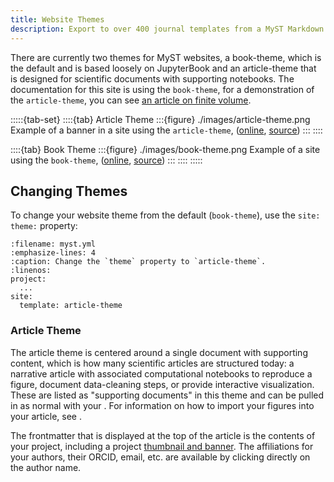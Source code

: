```yaml
---
title: Website Themes
description: Export to over 400 journal templates from a MyST Markdown file, which uses LaTeX and can create print-ready, multi-column, professional PDF documents.
---
```


There are currently two themes for MyST websites, a book-theme, which is the default and is based loosely on JupyterBook and an article-theme that is designed for scientific documents with supporting notebooks. The documentation for this site is using the `book-theme`, for a demonstration of the `article-theme`, you can see [an article on finite volume](https://simpeg.xyz/tle-finitevolume).

:::::{tab-set}
::::{tab} Article Theme
:::{figure} ./images/article-theme.png
Example of a banner in a site using the `article-theme`, ([online](https://simpeg.xyz/tle-finitevolume/), [source](https://github.com/simpeg/tle-finitevolume))
:::
::::

::::{tab} Book Theme
:::{figure} ./images/book-theme.png
Example of a site using the `book-theme`, ([online](https://mystmd.org), [source](https://github.com/executablebooks/mystmd/tree/main/docs))
:::
::::
:::::

## Changing Themes

To change your website theme from the default (`book-theme`), use the `site: theme:` property:

```{code} yaml
:filename: myst.yml
:emphasize-lines: 4
:caption: Change the `theme` property to `article-theme`.
:linenos:
project:
  ...
site:
  template: article-theme
```

### Article Theme

The article theme is centered around a single document with supporting content, which is how many scientific articles are structured today: a narrative article with associated computational notebooks to reproduce a figure, document data-cleaning steps, or provide interactive visualization. These are listed as "supporting documents" in this theme and can be pulled in as normal with your [](./table-of-contents.md). For information on how to import your figures into your article, see [](./reuse-jupyter-outputs.md).

The frontmatter that is displayed at the top of the article is the contents of your project, including a project [thumbnail and banner](#thumbnail-and-banner). The affiliations for your authors, their ORCID, email, etc. are available by clicking directly on the author name.
